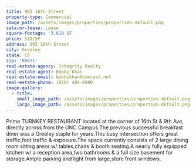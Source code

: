 ```yaml
---
title: 905 16th Street
property-type: Commercial
image_path: /assets/images/properties/properties-default.png
sale-or-lease: Lease
square-footage: '3,610 SF'
price: $18/SF
address: 905 16th Street
city: Greeley
state: CO
zip: '80631'
real-estate-agency: Integrity Realty
real-estate-agent: Bobby Khan
real-estate-email: bobbykhan@comcast.net
real-estate-phone: (970) 484-8900
image-gallery:
  - title:
    small_image_path: /assets/images/properties/properties-default.png
    large_image_path: /assets/images/properties/properties-default.png
---
```


Prime TURNKEY RESTAURANT located at the corner of 16th St & 9th Ave, directly across from the UNC Campus.The previous successful breakfast diner was a Greeley staple for years.This busy intersection offers great traffic,foot traffic & exposure.The space currently consists of 2 large dining room sitting areas w/ tables,chairs & booth seating.A nearly fully equipped kitchen w/ a reception area,two bathrooms & a full size basement for storage.Ample parking and light from large,store front windows.&nbsp;